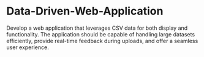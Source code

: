 # Data-Driven-Web-Application
Develop a web application that leverages CSV data for both display and functionality. The application should be capable of handling large datasets efficiently, provide real-time feedback during uploads, and offer a seamless user experience.
